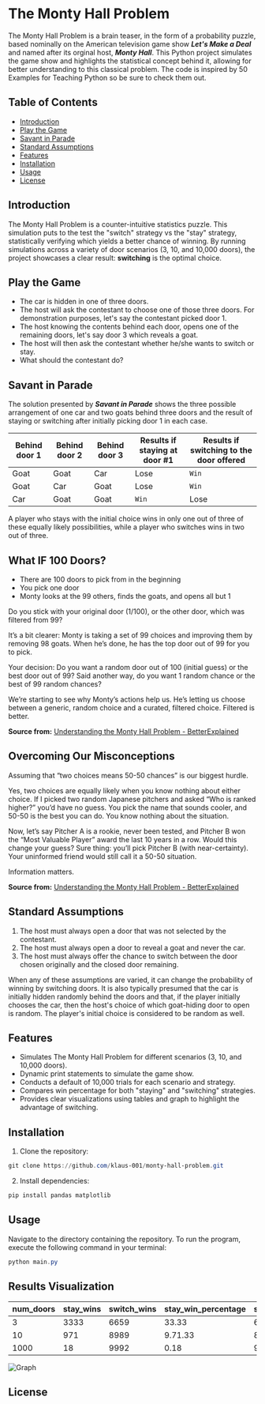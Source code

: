 # The Monty Hall Problem

The Monty Hall Problem is a brain teaser, in the form of a probability puzzle, based nominally on the American television game show ***Let's Make a Deal*** and named after its orginal host, ***Monty Hall***. This Python project simulates the game show and highlights the statistical concept behind it, allowing for better understanding to this classical problem. The code is inspired by 50 Examples for Teaching Python so be sure to check them out.

## Table of Contents

- [Introduction](#introduction)
- [Play the Game](#play-the-game)
- [Savant in Parade](#savant-in-parade)
- [Standard Assumptions](#standard-assumptions)
- [Features](#features)
- [Installation](#installation)
- [Usage](#usgae)
- [License](#license)

## Introduction

The Monty Hall Problem is a counter-intuitive statistics puzzle. This simulation puts to the test the "switch" strategy vs the "stay" strategy, statistically verifying which yields a better chance of winning. By running simulations across a variety of door scenarios (3, 10, and 10,000 doors), the project showcases a clear result: **switching** is the optimal choice.

## Play the Game

- The car is hidden in one of three doors.
- The host will ask the contestant to choose one of those three doors. For demonstration purposes, let's say the contestant picked door 1.
- The host knowing the contents behind each door, opens one of the remaining doors, let's say door 3 which reveals a goat.
- The host will then ask the contestant whether he/she wants to switch or stay.
- What should the contestant do?

## Savant in Parade

The solution presented by ***Savant in Parade*** shows the three possible arrangement of one car and two goats behind three doors and the result of staying or switching after initially picking door 1 in each case.

| Behind door 1 | Behind door 2 | Behind door 3 | Results if staying at door #1 | Results if switching to the door offered |
| --- | --- | --- | --- | --- |
| Goat | Goat | Car | Lose | `Win` |
| Goat | Car | Goat | Lose | `Win` |
| Car | Goat | Goat | `Win` | Lose |

A player who stays with the initial choice wins in only one out of three of these equally likely possibilities, while a player who switches wins in two out of three.

## What IF 100 Doors?

- There are 100 doors to pick from in the beginning
- You pick one door
- Monty looks at the 99 others, finds the goats, and opens all but 1

Do you stick with your original door (1/100), or the other door, which was filtered from 99?

It’s a bit clearer: Monty is taking a set of 99 choices and improving them by removing 98 goats. When he’s done, he has the top door out of 99 for you to pick.

Your decision: Do you want a random door out of 100 (initial guess) or the best door out of 99? Said another way, do you want 1 random chance or the best of 99 random chances?

We’re starting to see why Monty’s actions help us. He’s letting us choose between a generic, random choice and a curated, filtered choice. Filtered is better.

**Source from:** [Understanding the Monty Hall Problem - BetterExplained](https://betterexplained.com/articles/understanding-the-monty-hall-problem/)

## Overcoming Our Misconceptions

Assuming that “two choices means 50-50 chances” is our biggest hurdle.

Yes, two choices are equally likely when you know nothing about either choice. If I picked two random Japanese pitchers and asked “Who is ranked higher?” you’d have no guess. You pick the name that sounds cooler, and 50-50 is the best you can do. You know nothing about the situation.

Now, let’s say Pitcher A is a rookie, never been tested, and Pitcher B won the “Most Valuable Player” award the last 10 years in a row. Would this change your guess? Sure thing: you’ll pick Pitcher B (with near-certainty). Your uninformed friend would still call it a 50-50 situation.

Information matters.

**Source from:** [Understanding the Monty Hall Problem - BetterExplained](https://betterexplained.com/articles/understanding-the-monty-hall-problem/)

## Standard Assumptions

1. The host must always open a door that was not selected by the contestant.
2. The host must always open a door to reveal a goat and never the car.
3. The host must always offer the chance to switch between the door chosen originally and the closed door remaining.

When any of these assumptions are varied, it can change the probability of winning by switching doors. It is also typically presumed that the car is initially hidden randomly behind the doors and that, if the player initially chooses the car, then the host's choice of which goat-hiding door to open is random. The player's initial choice is considered to be random as well.

## Features

- Simulates The Monty Hall Problem for different scenarios (3, 10, and 10,000 doors).
- Dynamic print statements to simulate the game show.
- Conducts a default of 10,000 trials for each scenario and strategy.
- Compares win percentage for both "staying" and "switching" strategies.
- Provides clear visualizations using tables and graph to highlight the advantage of switching.

## Installation

1. Clone the repository:

```powershell
git clone https://github.com/klaus-001/monty-hall-problem.git
```

2. Install dependencies:

```powershell
pip install pandas matplotlib
```

## Usage
Navigate to the directory containing the repository. To run the program, execute the following command in your terminal:

```powershell
python main.py
```

## Results Visualization 

| num_doors | stay_wins | switch_wins | stay_win_percentage | switch_win_percentage |
| --- | --- | --- | --- | --- |
| 3 | 3333 | 6659 | 33.33 | 66.59 |
| 10 | 971 | 8989 | 9.71.33 | 89.89 |
| 1000 | 18 | 9992 | 0.18 | 99.92 |

![Graph]()

## License